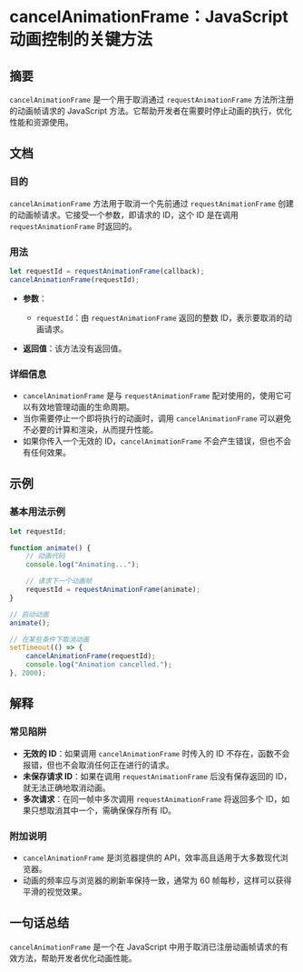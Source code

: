 <!--
Meta Description: # cancelAnimationFrame：JavaScript 动画控制的关键方法 ## 摘要 `cancelAnimationFrame` 是一个用于取消通过 `requestAnimationFrame` 方法所注册的动画帧请求的 JavaScript 方法。它帮助开发者在需要时停止动画的执...
Meta Keywords: cancelanimationframe, requestanimationframe, requestid, javascript, animate
-->

# cancelAnimationFrame：JavaScript 动画控制的关键方法

## 摘要
`cancelAnimationFrame` 是一个用于取消通过 `requestAnimationFrame` 方法所注册的动画帧请求的 JavaScript 方法。它帮助开发者在需要时停止动画的执行，优化性能和资源使用。

## 文档
### 目的
`cancelAnimationFrame` 方法用于取消一个先前通过 `requestAnimationFrame` 创建的动画帧请求。它接受一个参数，即请求的 ID，这个 ID 是在调用 `requestAnimationFrame` 时返回的。

### 用法
```javascript
let requestId = requestAnimationFrame(callback);
cancelAnimationFrame(requestId);
```
- **参数**：
  - `requestId`：由 `requestAnimationFrame` 返回的整数 ID，表示要取消的动画请求。

- **返回值**：该方法没有返回值。

### 详细信息
- `cancelAnimationFrame` 是与 `requestAnimationFrame` 配对使用的，使用它可以有效地管理动画的生命周期。
- 当你需要停止一个即将执行的动画时，调用 `cancelAnimationFrame` 可以避免不必要的计算和渲染，从而提升性能。
- 如果你传入一个无效的 ID，`cancelAnimationFrame` 不会产生错误，但也不会有任何效果。

## 示例
### 基本用法示例
```javascript
let requestId;

function animate() {
    // 动画代码
    console.log("Animating...");

    // 请求下一个动画帧
    requestId = requestAnimationFrame(animate);
}

// 启动动画
animate();

// 在某些条件下取消动画
setTimeout(() => {
    cancelAnimationFrame(requestId);
    console.log("Animation cancelled.");
}, 2000);
```

## 解释
### 常见陷阱
- **无效的 ID**：如果调用 `cancelAnimationFrame` 时传入的 ID 不存在，函数不会报错，但也不会取消任何正在进行的请求。
- **未保存请求 ID**：如果在调用 `requestAnimationFrame` 后没有保存返回的 ID，就无法正确地取消动画。
- **多次请求**：在同一帧中多次调用 `requestAnimationFrame` 将返回多个 ID，如果只想取消其中一个，需确保保存所有 ID。

### 附加说明
- `cancelAnimationFrame` 是浏览器提供的 API，效率高且适用于大多数现代浏览器。
- 动画的频率应与浏览器的刷新率保持一致，通常为 60 帧每秒，这样可以获得平滑的视觉效果。

## 一句话总结
`cancelAnimationFrame` 是一个在 JavaScript 中用于取消已注册动画帧请求的有效方法，帮助开发者优化动画性能。